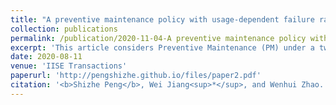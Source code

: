 ```yaml
---
title: "A preventive maintenance policy with usage-dependent failure rate thresholds under two-dimensional warranties"
collection: publications
permalink: /publication/2020-11-04-A preventive maintenance policy with usage-dependent failure rate thresholds under two-dimensional warranties-number-2.md
excerpt: 'This article considers Preventive Maintenance (PM) under a two-dimensional (2-D) warranty contract with time and usage limits. From a manufacturer’s point of view, we develop a dynamic maintenance model with a random horizon to include the impact of random and dynamic usage rates on PM decisions. The model treats the cumulative amount of usage as a state variable that provides information about the failure rate and the expiration of the 2-D warranty. We characterize the optimal PM policy by a sequence of usage-dependent failure rate thresholds. Each threshold is a function of the cumulative usage. Our failure rate threshold policy chooses one of the following two actions in each period: performing perfect PM or no PM. Specifically, the manufacturer should bring the failure rate back to its original level when it exceeds the threshold in the corresponding period. This policy is also optimal under a constant usage rate. In the numerical experiments, we demonstrate the effectiveness of the proposed policy and conduct a sensitivity analysis to investigate how this policy is affected by the model parameters.'
date: 2020-08-11
venue: 'IISE Transactions'
paperurl: 'http://pengshizhe.github.io/files/paper2.pdf'
citation: '<b>Shizhe Peng</b>, Wei Jiang<sup>*</sup>, and Wenhui Zhao. (2021). <i>IISE Transactions</i>, 53(11), 1231–1243.'
---
```

